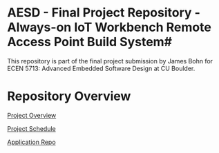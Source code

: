 # AESD - Final Project Repository - Always-on IoT Workbench Remote Access Point Build System#
This repository is part of the final project submission by James Bohn for ECEN 5713: Advanced Embedded Software Design at CU Boulder.

# Repository Overview #

[Project Overview](https://github.com/cu-ecen-aeld/final-project-jbohn3353/wiki/Project-Overview)

[Project Schedule](https://github.com/cu-ecen-aeld/final-project-jbohn3353/wiki/Project-Schedule)

[Application Repo](https://github.com/cu-ecen-aeld/final-project-jbohn3353-1)
